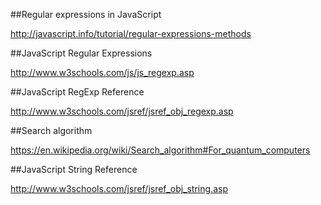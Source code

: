 ##Regular expressions in JavaScript

http://javascript.info/tutorial/regular-expressions-methods

##JavaScript Regular Expressions

http://www.w3schools.com/js/js_regexp.asp

##JavaScript RegExp Reference

http://www.w3schools.com/jsref/jsref_obj_regexp.asp

##Search algorithm

https://en.wikipedia.org/wiki/Search_algorithm#For_quantum_computers

##JavaScript String Reference

http://www.w3schools.com/jsref/jsref_obj_string.asp

